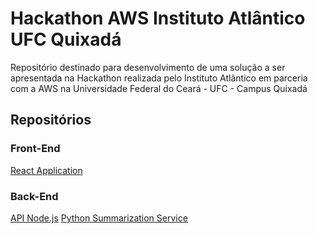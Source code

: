 # Hackathon AWS Instituto Atlântico UFC Quixadá
Repositório destinado para desenvolvimento de uma solução a ser apresentada na Hackathon realizada pelo Instituto Atlântico em parceria com a AWS na Universidade Federal do Ceará - UFC - Campus Quixadá

## Repositórios

### Front-End
[React Application](https://github.com/Samlbs/sumarize4me_frontend)

### Back-End
[API Node.js](https://github.com/Samlbs/sumarize4me_frontend)
[Python Summarization Service](https://github.com/publiosilva/summarize4me_summarization)